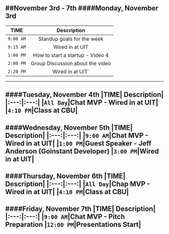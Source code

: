 ##November 3rd - 7th
####Monday, November 3rd
---
|TIME| Description|
|:---:|:---:|
|`9:00 AM`|Standup goals for the week|
|`9:15 AM`|Wired in at UIT|
|`1:00 PM`|How to start a startup - Video 4|
|`2:00 PM`|Group Discussion about the video|
|`2:20 PM` | Wired in at UIT`|
---
####Tuesday, November 4th
|TIME| Description|
|:---:|:---:|
|`All Day`|Chat MVP - Wired in at UIT|
|`4:10 PM`|Class at CBU|
---
####Wednesday, November 5th
|TIME| Description|
|:---:|:---:|
|`9:00 AM`|Chat MVP - Wired in at UIT|
|`1:00 PM`|Guest Speaker - Jeff Anderson (Goinstant Developer)
|`3:00 PM`|Wired in at UIT|
---
####Thursday, November 6th
|TIME| Description|
|:---:|:---:|
|`All Day`|Chap MVP - Wired in at UIT|
|`4:10 PM`|Class at CBU|
---
####Friday, November 7th
|TIME| Description|
|:---:|:---:|
|`9:00 AM`|Chat MVP - Pitch Preparation
|`12:00 PM`|Presentations Start|
---
